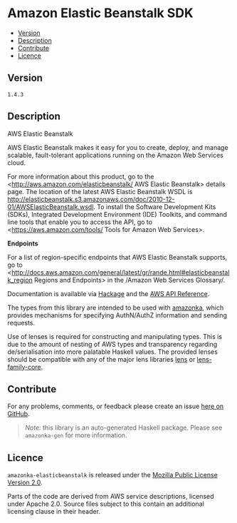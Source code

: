 # Amazon Elastic Beanstalk SDK

* [Version](#version)
* [Description](#description)
* [Contribute](#contribute)
* [Licence](#licence)


## Version

`1.4.3`


## Description

AWS Elastic Beanstalk

AWS Elastic Beanstalk makes it easy for you to create, deploy, and manage scalable, fault-tolerant applications running on the Amazon Web Services cloud.

For more information about this product, go to the <http://aws.amazon.com/elasticbeanstalk/ AWS Elastic Beanstalk> details page. The location of the latest AWS Elastic Beanstalk WSDL is <http://elasticbeanstalk.s3.amazonaws.com/doc/2010-12-01/AWSElasticBeanstalk.wsdl>. To install the Software Development Kits (SDKs), Integrated Development Environment (IDE) Toolkits, and command line tools that enable you to access the API, go to <https://aws.amazon.com/tools/ Tools for Amazon Web Services>.

__Endpoints__

For a list of region-specific endpoints that AWS Elastic Beanstalk supports, go to <http://docs.aws.amazon.com/general/latest/gr/rande.html#elasticbeanstalk_region Regions and Endpoints> in the /Amazon Web Services Glossary/.

Documentation is available via [Hackage](http://hackage.haskell.org/package/amazonka-elasticbeanstalk)
and the [AWS API Reference](https://aws.amazon.com/documentation/).

The types from this library are intended to be used with [amazonka](http://hackage.haskell.org/package/amazonka),
which provides mechanisms for specifying AuthN/AuthZ information and sending requests.

Use of lenses is required for constructing and manipulating types.
This is due to the amount of nesting of AWS types and transparency regarding
de/serialisation into more palatable Haskell values.
The provided lenses should be compatible with any of the major lens libraries
[lens](http://hackage.haskell.org/package/lens) or [lens-family-core](http://hackage.haskell.org/package/lens-family-core).

## Contribute

For any problems, comments, or feedback please create an issue [here on GitHub](https://github.com/brendanhay/amazonka/issues).

> _Note:_ this library is an auto-generated Haskell package. Please see `amazonka-gen` for more information.


## Licence

`amazonka-elasticbeanstalk` is released under the [Mozilla Public License Version 2.0](http://www.mozilla.org/MPL/).

Parts of the code are derived from AWS service descriptions, licensed under Apache 2.0.
Source files subject to this contain an additional licensing clause in their header.
